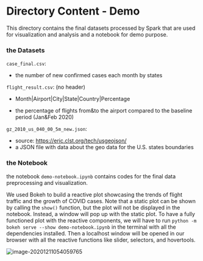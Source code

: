 # Directory Content - Demo

This directory contains the final datasets processed by Spark that are used for visualization and analysis and a notebook for demo purpose.

### the Datasets

`case_final.csv`: 

- the number of new confirmed cases each month by states

`flight_result.csv`: (no header)

- Month|Airport|City|State|Country|Percentage

- the percentage of flights from&to the airport compared to the baseline period (Jan&Feb 2020)

`gz_2010_us_040_00_5m_new.json`:

- source: https://eric.clst.org/tech/usgeojson/
- a JSON file with data about the geo data for the U.S. states boundaries

###  the Notebook

the notebook `demo-notebook.ipynb` contains codes for the final data preprocessing and visualization.

We used Bokeh to build a reactive plot showcasing the trends of flight traffic and the growth of COVID cases. Note that a static plot can be shown by calling the `show()` function, but the plot will not be displayed in the notebook. Instead, a window will pop up with the static plot. To have a fully functioned plot with the reactive components, we will have to run `python -m bokeh serve --show demo-notebook.ipynb` in the terminal with all the dependencies installed. Then a localhost window will be opened in our browser with all the reactive functions like slider, selectors, and hovertools.

![image-20201211054059765](src="https://github.com/carolcheng98/spark-bokeh-covid-airport-analysis/blob/main/demo/spark-bokeh-covid-airport-analysis/demo/bokeh-plot-demo.png")

